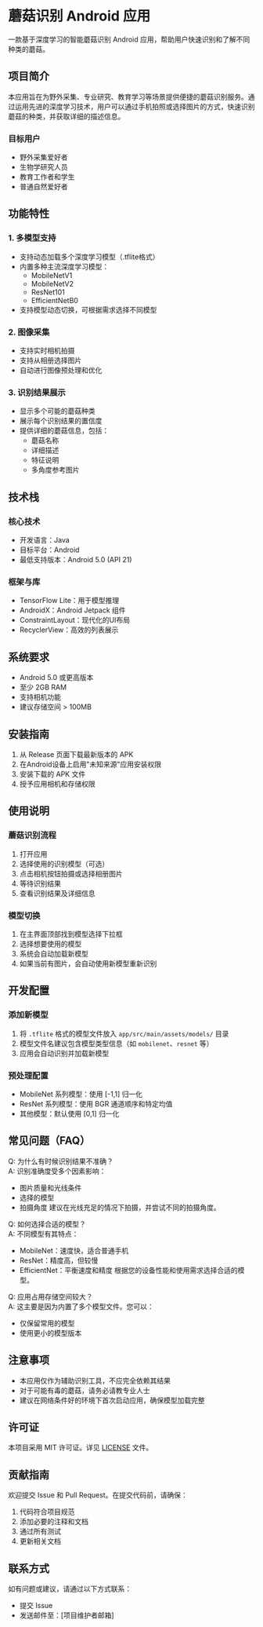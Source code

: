 # 蘑菇识别 Android 应用

一款基于深度学习的智能蘑菇识别 Android 应用，帮助用户快速识别和了解不同种类的蘑菇。

## 项目简介

本应用旨在为野外采集、专业研究、教育学习等场景提供便捷的蘑菇识别服务。通过运用先进的深度学习技术，用户可以通过手机拍照或选择图片的方式，快速识别蘑菇的种类，并获取详细的描述信息。

### 目标用户
- 野外采集爱好者
- 生物学研究人员
- 教育工作者和学生
- 普通自然爱好者

## 功能特性

### 1. 多模型支持
- 支持动态加载多个深度学习模型（.tflite格式）
- 内置多种主流深度学习模型：
  - MobileNetV1
  - MobileNetV2
  - ResNet101
  - EfficientNetB0
- 支持模型动态切换，可根据需求选择不同模型

### 2. 图像采集
- 支持实时相机拍摄
- 支持从相册选择图片
- 自动进行图像预处理和优化

### 3. 识别结果展示
- 显示多个可能的蘑菇种类
- 展示每个识别结果的置信度
- 提供详细的蘑菇信息，包括：
  - 蘑菇名称
  - 详细描述
  - 特征说明
  - 多角度参考图片

## 技术栈

### 核心技术
- 开发语言：Java
- 目标平台：Android
- 最低支持版本：Android 5.0 (API 21)

### 框架与库
- TensorFlow Lite：用于模型推理
- AndroidX：Android Jetpack 组件
- ConstraintLayout：现代化的UI布局
- RecyclerView：高效的列表展示

## 系统要求

- Android 5.0 或更高版本
- 至少 2GB RAM
- 支持相机功能
- 建议存储空间 > 100MB

## 安装指南

1. 从 Release 页面下载最新版本的 APK
2. 在Android设备上启用"未知来源"应用安装权限
3. 安装下载的 APK 文件
4. 授予应用相机和存储权限

## 使用说明

### 蘑菇识别流程
1. 打开应用
2. 选择使用的识别模型（可选）
3. 点击相机按钮拍摄或选择相册图片
4. 等待识别结果
5. 查看识别结果及详细信息

### 模型切换
1. 在主界面顶部找到模型选择下拉框
2. 选择想要使用的模型
3. 系统会自动加载新模型
4. 如果当前有图片，会自动使用新模型重新识别

## 开发配置

### 添加新模型
1. 将 `.tflite` 格式的模型文件放入 `app/src/main/assets/models/` 目录
2. 模型文件名建议包含模型类型信息（如 `mobilenet`、`resnet` 等）
3. 应用会自动识别并加载新模型

### 预处理配置
- MobileNet 系列模型：使用 [-1,1] 归一化
- ResNet 系列模型：使用 BGR 通道顺序和特定均值
- 其他模型：默认使用 [0,1] 归一化

## 常见问题（FAQ）

Q: 为什么有时候识别结果不准确？  
A: 识别准确度受多个因素影响：
- 图片质量和光线条件
- 选择的模型
- 拍摄角度
建议在光线充足的情况下拍摄，并尝试不同的拍摄角度。

Q: 如何选择合适的模型？  
A: 不同模型有其特点：
- MobileNet：速度快，适合普通手机
- ResNet：精度高，但较慢
- EfficientNet：平衡速度和精度
根据您的设备性能和使用需求选择合适的模型。

Q: 应用占用存储空间较大？  
A: 这主要是因为内置了多个模型文件。您可以：
- 仅保留常用的模型
- 使用更小的模型版本

## 注意事项

- 本应用仅作为辅助识别工具，不应完全依赖其结果
- 对于可能有毒的蘑菇，请务必请教专业人士
- 建议在网络条件好的环境下首次启动应用，确保模型加载完整

## 许可证

本项目采用 MIT 许可证。详见 [LICENSE](LICENSE) 文件。

## 贡献指南

欢迎提交 Issue 和 Pull Request。在提交代码前，请确保：
1. 代码符合项目规范
2. 添加必要的注释和文档
3. 通过所有测试
4. 更新相关文档

## 联系方式

如有问题或建议，请通过以下方式联系：
- 提交 Issue
- 发送邮件至：[项目维护者邮箱] 